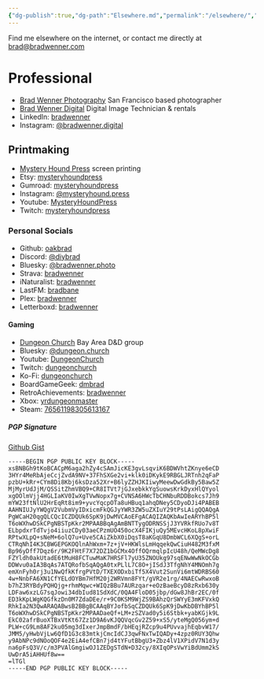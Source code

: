 ```yaml
---
{"dg-publish":true,"dg-path":"Elsewhere.md","permalink":"/elsewhere/","noteIcon":"signpost"}
---
```


Find me elsewhere on the internet, or contact me directly at brad@bradwenner.com
# Professional
* [Brad Wenner Photography](https://www.bradwenner.com/) San Francisco based photographer
* [Brad Wenner Digital](https://bradwenner.digital/) Digital Image Technician & rentals
* LinkedIn: [bradwenner](https://www.linkedin.com/in/bradwenner/)
* Instagram: [@bradwenner.digital](https://www.instagram.com/bradwenner.digital/)
## Printmaking
* [Mystery Hound Press](https://mysteryhound.press/) screen printing
* Etsy: [mysteryhoundpress](https://mysteryhoundpress.etsy.com/)
* Gumroad: [mysteryhoundpress](https://mysteryhoundpress.gumroad.com/)
* Instagram: [@mysteryhound.press](https://www.instagram.com/mysteryhound.press)
* Youtube: [MysteryHoundPress](https://www.youtube.com/@mysteryhoundpress)
* Twitch: [mysteryhoundpress](https://www.twitch.tv/mysteryhoundpress)
### Personal Socials
* Github: [oakbrad](https://github.com/oakbrad)
* Discord: [@diybrad](discord.com/users/367504021965242371) 
* Bluesky: [@bradwenner.photo](https://bsky.app/profile/bradwenner.photo)
* Strava: [bradwenner](https://www.strava.com/athletes/2245566)
* iNaturalist: [bradwenner](https://www.inaturalist.org/people/726158)
* LastFM: [bradbane](https://www.last.fm/user/bradbane)
* Plex: [bradwenner](https://l.plex.tv/LkgD8rt)
* Letterboxd: [bradwenner](https://letterboxd.com/bradwenner/)
#### Gaming
* [Dungeon Church](https://www.dungeon.church/) Bay Area D&D group
* Bluesky: [@dungeon.church](https://bsky.app/profile/dungeon.church)
* Youtube: [DungeonChurch](https://www.youtube.com/@DungeonChurch)
* Twitch: [dungeonchurch](https://www.twitch.tv/dungeonchurch)
* Ko-Fi: [dungeonchurch](https://ko-fi.com/dungeonchurch)
* BoardGameGeek: [dmbrad](https://boardgamegeek.com/user/dmbrad)
* RetroAchievements: [bradwenner](https://retroachievements.org/user/bradwenner)
* Xbox: [yrdungeonmaster](https://www.xbox.com/en-US/play/user/yrdungeonmaster)
* Steam: [76561198305613167](https://steamcommunity.com/profiles/76561198305613167/)
##### PGP Signature
[Github Gist](https://gist.github.com/oakbrad/6867f003b9deb7a413ea77a5ddc10893)
```
-----BEGIN PGP PUBLIC KEY BLOCK-----
xsBNBGh9tKoBCACpM6aga2hZy4cSAmJicKE3gvLsqviK6BDWVhtZKnye6eCD
3HYr4MeRbAjeCcjZvdA9NV+37FhSXGe2vi+klk0iDKykE9RBGLJRTnh2qFaP
pzbU+kRr+CYm8Di8Kbj6ksDza52Xr+B6lyZZHJKIiwyMeewDwGdkBy5Baw5Z
MjMyrUdJjM/QSSitZhmVBQ9+CR8ITVt7jGJxebkkYgSuowsKrkDyxHlQYyol
xgOOlmVjj4HGLIaKV0IwXgTVwNopx7g+CVNSA6HWcTbCHNbuRDDBokcs7Jh9
mYW23ftNlU2HrEqRt8im9+yvcYqcpOTa8uHBuq1ahqDNey5CDyoDJi4PABEB
AAHNIUJyYWQgV2VubmVyIDxicmFkQGJyYWR3ZW5uZXIuY29tPsLAigQQAQgA
PgWCaH20qgQLCQcICZDQUk6SpK9jDwMVCAoEFgACAQIZAQKbAwIeARYhBP5l
T6oWXhwDSkCPgNBSTpKkr2MPAABBqAgAmBNTTygODRNSSjJ3YVRkfRUo7v8T
ELbpdxrTdTvjo4iiuzCDy03aeCPzmUO450ocX4FIKjuQy5MEvcHKoL8pXwiF
RPtwXLpQ+sNeM+6olQ7u+Uve5CAiZkbX0iDqsT8aKGqU8DmbWCL6XQgS+orL
CTRqNhI4K3CBWGEPGKOQlnAhWxm+7z+jV+HKWlsLmHqqekQwCiuH482M3fxM
Bp96yDff7Dqz6r/9K2FHtF7X72DZ1bGCMx4OffOQrmqlpIcU48h/QeMWcDg8
FZYldh0akUtadE6tMuH8FCTuwMaK7HRSFl7yU35ZNOUkg97sqENwWwNkOCGb
DDWvu0aIA3BqAs7ATQRofbSqAQgA0txPLlL7C8O+jISdJ3TfgNhY4MNOmh7g
emXnFyh0rj3u1NwQfkKfrgPVtD/TXEXODxbiTf5X4Vut2SunVi6mtWDRBS60
4w+NnbFA6XN1CfYELdOYBm7HfM20j2WRVmn8FYt/gVR2e1rg/4NAECwRwxoB
b7hZ3RYBdyPQHQjg+rhmMqwc+WIQzBBu7AURzqar+eOzBaeBcyD8zRxb630y
LDFaw6xzLG7sqJowi34dbIud81SdXdC/0QA4FloD05jbp/dGw8JhBr2EC/0f
ED3kKpLWgKQGfkzDn0M7ZdaDEe/r+9C0KSM9WjZS9BAhzQrSWYyE3mKFVxkQ
RhkIa2N3QwARAQABwsB2BBgBCAAqBYJofbSqCZDQUk6SpK9jDwKbDBYhBP5l
T6oWXhwDSkCPgNBSTpKkr2MPAADaeQf+LM+zSZVad0y5i6Stbk+yabKGjk9L
EkC02afrBuoXTBxVtKt67Zz1D9A6vKJQQVqcGv2Z59+xS5/yteMgQ056ym+d
PLW+cG9Lm8AF2ku05mg3dIxerJmpBmdF/bHEqjRZcp9u4PUvvajhEqbvW17/
JMM5/yHwbVjLw6QfD1G3c83mtkjCmcIdCJ3qwFNxTwIQADy+4zpz0RUY3Qhw
y9AbNPc9dNOoQOF4e2EiA4efCBn7jd4tYFutBbgU3+Zbz4lV1XPidV7N1d3y
na6pFsQ3V/c/m3PVAlGmgiwOJ1ZEDgSTdN+D32cy/8XIqOPsVwYiBdUmm2kS
UwDrA5iAHHUf8w==
=lTGl
-----END PGP PUBLIC KEY BLOCK-----
```